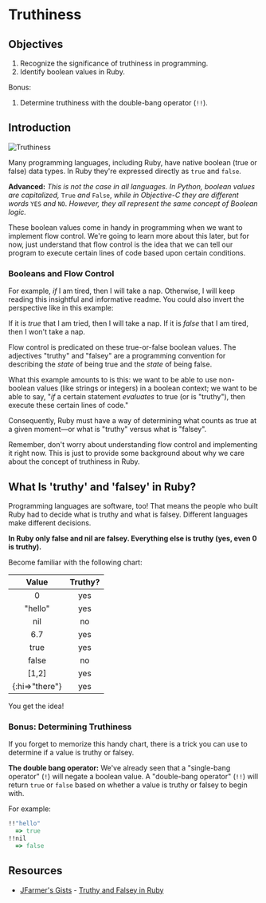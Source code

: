 # Truthiness

## Objectives

1. Recognize the significance of truthiness in programming. 
2. Identify boolean values in Ruby.

Bonus:

1. Determine truthiness with the double-bang operator (`!!`).

## Introduction

![Truthiness](http://upload.wikimedia.org/wikipedia/en/thumb/8/85/Truthiness.png/300px-Truthiness.png)

Many programming languages, including Ruby, have native boolean (true or false) data types. In Ruby they're expressed directly as `true` and `false`.

**Advanced:** *This is not the case in all languages. In Python, boolean values are capitalized,* `True` *and* `False`, *while in Objective-C they are different words* `YES` *and* `NO`. *However, they all represent the same concept of Boolean logic.*

These boolean values come in handy in programming when we want to implement flow control. We're going to learn more about this later, but for now, just understand that flow control is the idea that we can tell our program to execute certain lines of code based upon certain conditions.

### Booleans and Flow Control

For example, *if* I am tired, then I will take a nap. Otherwise, I will keep reading this insightful and informative readme. You could also invert the perspective like in this example: 

If it is *true* that I am tried, then I will take a nap. If it is *false* that I am tired, then I won't take a nap. 

Flow control is predicated on these true-or-false boolean values. The adjectives "truthy" and "falsey" are a programming convention for describing the *state* of being true and the *state* of being false.

What this example amounts to is this: we want to be able to use non-boolean values (like strings or integers) in a boolean context; we want to be able to say, "*if* a certain statement *evaluates* to true (or is "truthy"), then execute these certain lines of code."

Consequently, Ruby must have a way of determining what counts as true at a given moment—or what is "truthy" versus what is "falsey". 

Remember, don't worry about understanding flow control and implementing it right now. This is just to provide some background about why we care about the concept of truthiness in Ruby. 

## What Is 'truthy' and 'falsey' in Ruby?

Programming languages are software, too! That means the people who built Ruby had to decide what is truthy and what is falsey. Different languages make different decisions.

**In Ruby only false and nil are falsey. Everything else is truthy (yes, even 0 is truthy).** 

Become familiar with the following chart:

| Value        | Truthy? |
|:------------:|:-------:|
|0             | yes     |
|"hello"       | yes     |
|nil           | no      |
|6.7           | yes     |
|true          | yes     |
|false         | no      |
|[1,2]         | yes     |
|{:hi=>"there"}| yes     |

You get the idea!

### Bonus: Determining Truthiness

If you forget to memorize this handy chart, there is a trick you can use to determine if a value is truthy or falsey. 

**The double bang operator:** We've already seen that a "single-bang operator" (`!`) will negate a boolean value. A "double-bang operator" (`!!`) will return `true` or `false` based on whether a value is truthy or falsey to begin with. 

For example: 

```ruby 
!!"hello"
  => true
!!nil
  => false
```

## Resources
* [JFarmer's Gists](https://gist.github.com/jfarmer/) - [Truthy and Falsey in Ruby](https://gist.github.com/jfarmer/2647362)
